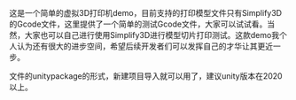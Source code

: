 这是一个简单的虚拟3D打印机demo，目前支持的打印模型文件只有Simplify3D的Gcode文件，这里提供了一个简单的测试Gcode文件，大家可以试试看。当然，大家也可以自己进行使用Simplify3D进行模型切片打印测试。这款demo我个人认为还有很大的进步空间，希望后续开发者们可以发挥自己的才华让其更近一步。



文件的unitypackage的形式，新建项目导入就可以用了，建议unity版本在2020以上。

